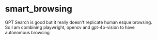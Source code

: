 # smart_browsing

GPT Search is good but it really doesn't replicate human esque browsing. So I am combining playwright, opencv and gpt-4o-vision to have autonomous browsing
